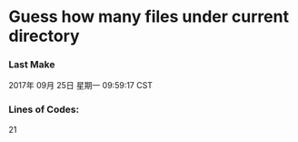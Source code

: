# Guess how many files under current directory 

### Last Make 

2017年 09月 25日 星期一 09:59:17 CST

 ### Lines of Codes: 

21
